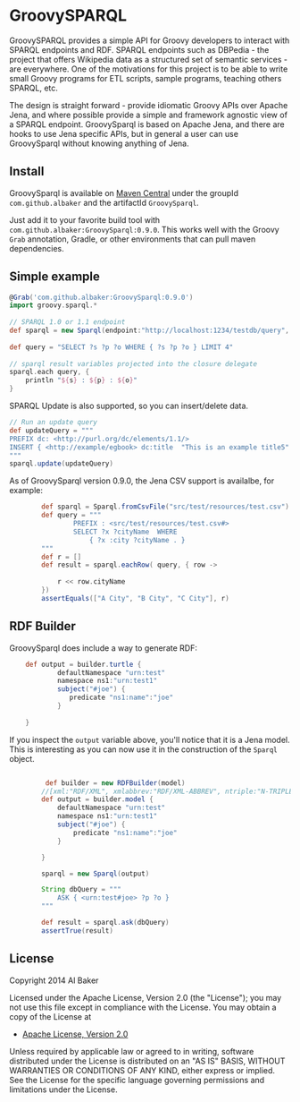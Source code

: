 GroovySPARQL
============

GroovySPARQL provides a simple API for Groovy developers to interact with SPARQL endpoints and RDF.  SPARQL endpoints such as DBPedia - the project that offers Wikipedia data as a structured set of semantic services - are everywhere.  One of the motivations for this project is to be able to write small Groovy programs for ETL scripts, sample programs, teaching others SPARQL, etc.

The design is straight forward - provide idiomatic Groovy APIs over Apache Jena, and where possible provide a simple and framework agnostic view of a SPARQL endpoint.  GroovySparql is based on Apache Jena, and there are hooks to use Jena specific APIs, but in general a user can use GroovySparql without knowing anything of Jena.

## Install

GroovySparql is available on [Maven Central](http://search.maven.org/#search|gav|1|g%3A%22com.github.albaker%22%20AND%20a%3A%22GroovySparql%22) under the groupId `com.github.albaker` and the artifactId `GroovySparql`.  

Just add it to your favorite build tool with `com.github.albaker:GroovySparql:0.9.0`.  This works well with the Groovy `Grab` annotation, Gradle, or other environments that can pull maven dependencies.  


## Simple example

```groovy
@Grab('com.github.albaker:GroovySparql:0.9.0')
import groovy.sparql.*
 
// SPARQL 1.0 or 1.1 endpoint
def sparql = new Sparql(endpoint:"http://localhost:1234/testdb/query", user:"user", pass:"pass")
		
def query = "SELECT ?s ?p ?o WHERE { ?s ?p ?o } LIMIT 4"
		
// sparql result variables projected into the closure delegate
sparql.each query, { 
	println "${s} : ${p} : ${o}"
}
```

SPARQL Update is also supported, so you can insert/delete data.

```groovy	
// Run an update query
def updateQuery = """
PREFIX dc: <http://purl.org/dc/elements/1.1/>
INSERT { <http://example/egbook> dc:title  "This is an example title5" } WHERE {}
"""
sparql.update(updateQuery)
```

As of GroovySparql version 0.9.0, the Jena CSV support is availalbe, for example:

```groovy
		def sparql = Sparql.fromCsvFile("src/test/resources/test.csv")
		def query = """
				PREFIX : <src/test/resources/test.csv#>
				SELECT ?x ?cityName  WHERE 
					{ ?x :city ?cityName . }
		"""
		def r = []
		def result = sparql.eachRow( query, { row ->
			
			r << row.cityName
		})
		assertEquals(["A City", "B City", "C City"], r)
```

## RDF Builder

GroovySparql does include a way to generate RDF:

```groovy
    def output = builder.turtle {
			defaultNamespace "urn:test"
			namespace ns1:"urn:test1"
			subject("#joe") {
			   predicate "ns1:name":"joe"	
			}
			
	}
```

If you inspect the `output` variable above, you'll notice that it is a Jena model.  This is interesting as you can now use it in the construction of the `Sparql` object.

```groovy

		 def builder = new RDFBuilder(model)
        //[xml:"RDF/XML", xmlabbrev:"RDF/XML-ABBREV", ntriple:"N-TRIPLE", n3:"N3", turtle:"TURTLE"]
        def output = builder.model {
            defaultNamespace "urn:test"
            namespace ns1:"urn:test1"
            subject("#joe") {
                predicate "ns1:name":"joe"
            }

        }

        sparql = new Sparql(output)

        String dbQuery = """
            ASK { <urn:test#joe> ?p ?o }
        """

        def result = sparql.ask(dbQuery)
        assertTrue(result)
```


## License

Copyright 2014 Al Baker

Licensed under the Apache License, Version 2.0 (the "License");
you may not use this file except in compliance with the License.
You may obtain a copy of the License at

* [Apache License, Version 2.0](http://www.apache.org/licenses/LICENSE-2.0)  

Unless required by applicable law or agreed to in writing, software
distributed under the License is distributed on an "AS IS" BASIS,
WITHOUT WARRANTIES OR CONDITIONS OF ANY KIND, either express or implied.
See the License for the specific language governing permissions and
limitations under the License.







